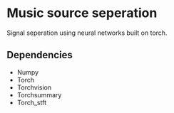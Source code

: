 # Music source seperation
Signal seperation using neural networks built on torch. 

## Dependencies
* Numpy
* Torch 
* Torchvision 
* Torchsummary 
* Torch_stft


